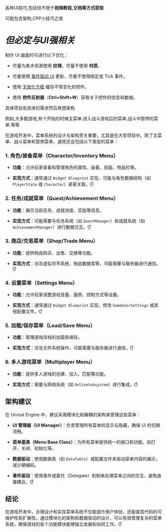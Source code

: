 各种UI技巧,包括但不限于**视频教程,文档等方式获取**

可能包含架构,CPP小技巧之类

# _**但必定与UI强相关**_

制作 UI 画面时可进行以下优化：

- 尽量为美术资源使用 **纹理**，尽量不使用 **材质**。
    
- 尽量使用 [事件驱动 UI](https://dev.epicgames.com/documentation/zh-cn/unreal-engine/driving-ui-updates-with-events-in-unreal-engine) 更新，尽量不使用绑定或 Tick 事件。
    
- 使用 [无效化方框](https://dev.epicgames.com/documentation/zh-cn/unreal-engine/using-the-invalidation-box-for-umg-in-unreal-engine) 缓存不常变化的控件。
    
- 使用 **控件反射器**（**Ctrl+Shift+W**）获取关于控件的信息和数据。
    

  

具体项目有具体的需求然后再想架构

例如,大多数游戏,有个开始的时候主菜单,进入战斗游戏后的菜单,战斗中暂停的菜单,等等

在游戏开发中，菜单系统的设计与架构至关重要，尤其是在大型项目中。除了主菜单、战斗菜单和暂停菜单，通常还会包括以下类型的菜单：

### 1. **角色/装备菜单（Character/Inventory Menu）**

- **功能**：允许玩家查看和管理角色的属性、装备、技能、物品栏等。
    
- **实现方式**：通常通过 `Widget Blueprint` 实现，可能与角色数据结构（如 `PlayerState` 或 `Character`）紧密关联。
    

### 2. **任务/成就菜单（Quest/Achievement Menu）**

- **功能**：展示当前任务、成就进度、奖励等信息。
    
- **实现方式**：可能需要与任务系统（如 `QuestManager`）和成就系统（如 `AchievementManager`）进行数据交互。
    

### 3. **商店/交易菜单（Shop/Trade Menu）**

- **功能**：提供物品购买、出售、交换等功能。
    
- **实现方式**：涉及虚拟货币系统、物品数据库等，可能需要与服务器进行通信。
    

### 4. **设置菜单（Settings Menu）**

- **功能**：允许玩家调整游戏音量、画质、控制方式等设置。
    
- **实现方式**：通常通过 `Widget Blueprint` 实现，修改 `GameUserSettings` 或其他配置文件。
    

### 5. **加载/保存菜单（Load/Save Menu）**

- **功能**：管理游戏存档的加载和保存。
    
- **实现方式**：涉及文件系统操作，可能需要与服务器进行通信。
    

### 6. **多人游戏菜单（Multiplayer Menu）**

- **功能**：提供多人游戏的创建、加入、匹配等功能。
    
- **实现方式**：需要与网络系统（如 `OnlineSubsystem`）进行集成。
    

## 架构建议

在 Unreal Engine 中，建议采用模块化和解耦的架构来管理这些菜单：

- **UI 管理器（UI Manager）**：负责管理所有菜单的显示与隐藏，确保 UI 的切换流畅。
    
- **菜单基类（Menu Base Class）**：为所有菜单提供统一的接口和功能，如打开、关闭、初始化等。
    
- **数据驱动**：使用数据表（如 `DataTable`）或配置文件来驱动菜单内容的展示，减少硬编码。
    
- **事件驱动**：使用事件或委托（Delegate）机制来处理菜单之间的交互，避免直接耦合。
    

## 结论

在游戏开发中，合理设计和实现菜单系统不仅能提升用户体验，还能提高代码的可维护性和扩展性。通过模块化的架构和数据驱动的设计，可以有效管理复杂的菜单系统，确保游戏的各个功能模块能够独立发展和协同工作。